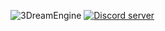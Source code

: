 ![3DreamEngine](https://owo.whats-th.is/8fe7wk1.png)
<a href="https://discord.gg/hpmZxNQ"><img src="https://discordapp.com/api/guilds/561664262481641482/embed.png" alt="Discord server" /></a>
